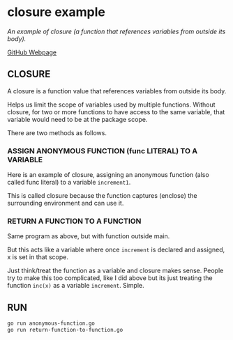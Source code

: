 # closure example

_An example of closure (a function that references variables from outside its body)._

[GitHub Webpage](https://jeffdecola.github.io/my-go-examples/)

## CLOSURE

A closure is a function value that references variables from outside its body.

Helps us limit the scope of variables used by multiple functions.
Without closure, for two or more functions to have access to the same variable,
that variable would need to be at the package scope.

There are two methods as follows.

### ASSIGN ANONYMOUS FUNCTION (func LITERAL) TO A VARIABLE

Here is an example of closure, assigning an anonymous function
(also called func literal) to a variable `increment1`.

This is called closure because the function captures (enclose)
the surrounding environment and can use it.

### RETURN A FUNCTION TO A FUNCTION

Same program as above, but with function outside main.

But this acts like a variable where once `increment`
is declared and assigned, x is set in that scope.

Just think/treat the function as a variable and closure makes sense.
People try to make this too complicated, like I did above but its just
treating the function `inc(x)` as a variable `increment`.  Simple.

## RUN

```bash
go run anonymous-function.go
go run return-function-to-function.go
```
